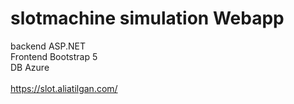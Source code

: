 # slotmachine simulation Webapp

backend ASP.NET </br>
Frontend Bootstrap 5 </br>
DB Azure</br>
</br>
https://slot.aliatilgan.com/
